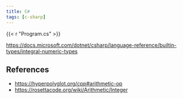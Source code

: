 ```yaml
---
title: C#
tags: [c-sharp]
---
```


{{< r "Program.cs" >}}

<https://docs.microsoft.com/dotnet/csharp/language-reference/builtin-types/integral-numeric-types>

## References

- <https://hyperpolyglot.org/cpp#arithmetic-op>
- <https://rosettacode.org/wiki/Arithmetic/Integer>
